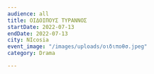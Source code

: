 ```yaml
---
audience: all
title: ΟΙΔΟΙΠΟΥΣ ΤΥΡΑΝΝΟΣ
startDate: 2022-07-13
endDate: 2022-07-13
city: NIcosia
event_image: "/images/uploads/οιδιποθσ.jpeg"
category: Drama

---
```

